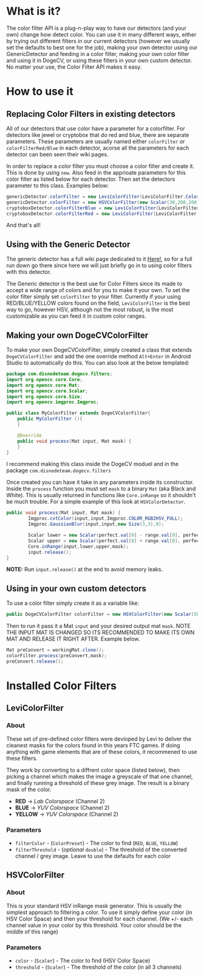 # What is it?
The color filter API is a plug-n-play way to have our detectors (and your own) change how detect color. You can use it in many different ways, either by trying out different filters in our current detectors (however we usually set the defaults to best one for the job), making your own detector using our GenericDetector and feeding in a color filter, making your own color filter and using it in DogeCV, or using these filters in your own custom detector. No matter your use, the Color Filter API makes it easy.

# How to use it
## Replacing Color Filters in existing detectors
All of our detectors that use color have a parameter for a colorfilter. For detectors like jewel or cryptobox that do red and blue, there are separate parameters. These parameters are usually named either `colorFilter` or `colorFilterRed/Blue` in each detector, acorse all the parameters for each detector can been seen their wiki pages.

In order to replace a color filter you must choose a color filter and create it. This is done by using `new`. Also feed in the apprioate parameters for this color filter as listed below for each detector. Then set the detectors parameter to this class. Examples below:
```java
genericDetector.colorFilter = new LeviColorFilter(LeviColorFilter.ColorPreset.YELLOW);
genericDetector.colorFilter = new HSVColorFilter(new Scalar(30,200,200), new Scalar(15,50,50));
cryptoboxDetector.colorFilterBlue = new LeviColorFilter(LeviColorFilter.ColorPreset.BLUE);
cryptoboxDetector.colorFilterRed = new LeviColorFilter(LeviColorFilter.ColorPreset.RED);
```
And that's all!

## Using with the Generic Detector
The generic detector has a full wiki page dedicated to it [Here!](), so for a full run down go there since here we will just briefly go in to using color filters with this detector.

The Generic detector is the best use for Color Filters since its made to accept a wide range of colors and for you to make it your own. To set the color filter simply set `colorFilter` to your filter. Currently if your using RED/BLUE/YELLOW colors found on the field, `LeviColorFilter` is the best way to go, however HSV, although not the most robust, is the most customizable as you can feed it in custom color ranges.

## Making your own DogeCVColorFilter
To make your own DogeCVColorFilter, simply created a class that extends `DogeCVColorFilter` and add the one override method `Alt+Enter` in Android Studio to automatically do this. You can also look at the below templated:
```java
package com.disnodeteam.dogecv.filters;
import org.opencv.core.Core;
import org.opencv.core.Mat;
import org.opencv.core.Scalar;
import org.opencv.core.Size;
import org.opencv.imgproc.Imgproc;

public class MyColorFilter extends DogeCVColorFilter{
    public MyColorFilter (){
    }

    @Override
    public void process(Mat input, Mat mask) {
    }
}
```

I recommend making this class inside the DogeCV moduel and in the package `com.disnodeteam.dogecv.filters`

Once created you can have it take in any parameters inside its constructor. Inside the `process` function you must set `mask` to a binary `Mat` (aka Black and White). This is usually returned in functions like `Core.inRange` so it shouldn't be much trouble. For a simple example of this look at `HSVColorDetector`.

```java
public void process(Mat input, Mat mask) {
        Imgproc.cvtColor(input,input,Imgproc.COLOR_RGB2HSV_FULL);
        Imgproc.GaussianBlur(input,input,new Size(3,3),0);

        Scalar lower = new Scalar(perfect.val[0] - range.val[0], perfect.val[1] - range.val[1],perfect.val[2] - range.val[2]);
        Scalar upper = new Scalar(perfect.val[0] + range.val[0], perfect.val[1] + range.val[1],perfect.val[2] + range.val[2]);
        Core.inRange(input,lower,upper,mask);
        input.release();
}
```
**NOTE:** Run `input.release()` at the end to avoid memory leaks.

## Using in your own custom detectors
To use a color filter simply create it as a variable like:
```java
public DogeCVColorFilter colorFilter = new HSVColorFilter(new Scalar(50,50,50), new Scalar(50,50,50));
```
Then to run it pass it a Mat `input` and your desired output mat `mask`. NOTE THE INPUT MAT IS CHANGED SO ITS RECOMMENDED TO MAKE ITS OWN MAT AND RELEASE IT RIGHT AFTER. Example below.
```java
Mat preConvert = workingMat.clone();
colorFilter.process(preConvert,mask);
preConvert.release();
```
# Installed Color Filters
## LeviColorFilter
### About
These set of pre-defined color filters were devloped by Levi to deliver the cleanest masks for the colors found in this years FTC games. If doing anything with game elements that are of these colors, it recommened to use these filters.

They work by converting to a diffrent color space (listed below), then picking a channel which makes the image a greyscale of that one channel, and finally running a threshold of these grey image. The result is a binary mask of the color.
* **RED** -> _Lab Colorspace_ (Channel 2)
* **BLUE** -> _YUV Colorspace_ (Channel 2)
* **YELLOW** -> _YUV Colorspace_ (Channel 2)

### Parameters
* `filterColor` - (`ColorPreset`) - The color to find (`RED`, `BLUE`, `YELLOW`)
* `filterThreshold` - (_optional_ `double`) - The threshold of the converted channel / grey image. Leave to use the defaults for each color
## HSVColorFilter
### About
This is your standard HSV inRange mask generator. This is usually the simplest approach to filtering a color. To use it simply define your color (in HSV Color Space) and then your threshold for each channel. (We +/- each channel value in your color by this threshold. Your color should be the middle of this range)
### Parameters
* `color` - (`Scaler`) - The color to find (HSV Color Space)
* `threshold` - (`Scaler`) - The threshold of the color (in all 3 channels)